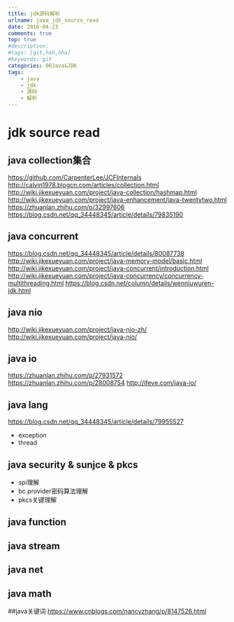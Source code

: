 ```yaml
---
title: jdk源码解析
urlname: java_jdk_source_read
date: 2016-04-23
comments: true
top: true
#description: 
#tags: [git,hah,hha]
#keywords: git
categories: 00Java&JDK
tags:
    - java
    - jdk
    - 源码
    - 解析
---
```


# jdk source read
  
## java collection集合
https://github.com/CarpenterLee/JCFInternals
http://calvin1978.blogcn.com/articles/collection.html
http://wiki.jikexueyuan.com/project/java-collection/hashmap.html
http://wiki.jikexueyuan.com/project/java-enhancement/java-twentytwo.html
https://zhuanlan.zhihu.com/p/32997606
https://blog.csdn.net/qq_34448345/article/details/79835190

## java concurrent
https://blog.csdn.net/qq_34448345/article/details/80087738
http://wiki.jikexueyuan.com/project/java-memory-model/basic.html
http://wiki.jikexueyuan.com/project/java-concurrent/introduction.html
http://wiki.jikexueyuan.com/project/java-concurrency/concurrency-multithreading.html
https://blog.csdn.net/column/details/wenniuwuren-jdk.html

##  java nio
http://wiki.jikexueyuan.com/project/java-nio-zh/
http://wiki.jikexueyuan.com/project/java-nio/

##  java io
https://zhuanlan.zhihu.com/p/27931572
https://zhuanlan.zhihu.com/p/28008754
http://ifeve.com/java-io/

## java lang
https://blog.csdn.net/qq_34448345/article/details/79955527
- exception
- thread

<!-- more -->

## java security & sunjce & pkcs

- spi理解
- bc provider密码算法理解
- pkcs关键理解

## java function

## java stream

## java net

## java math 


##java关键词
https://www.cnblogs.com/nancyzhang/p/8147526.html



